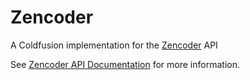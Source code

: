 # Zencoder

A Coldfusion implementation for the [Zencoder](http://zencoder.com) API

See [Zencoder API Documentation](http://zencoder.com/docs/api/) for more information.